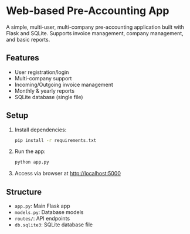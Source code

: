 # Web-based Pre-Accounting App

A simple, multi-user, multi-company pre-accounting application built with Flask and SQLite. Supports invoice management, company management, and basic reports.

## Features
- User registration/login
- Multi-company support
- Incoming/Outgoing invoice management
- Monthly & yearly reports
- SQLite database (single file)

## Setup
1. Install dependencies:
   ```bash
   pip install -r requirements.txt
   ```
2. Run the app:
   ```bash
   python app.py
   ```
3. Access via browser at [http://localhost:5000](http://localhost:5000)

## Structure
- `app.py`: Main Flask app
- `models.py`: Database models
- `routes/`: API endpoints
- `db.sqlite3`: SQLite database file
